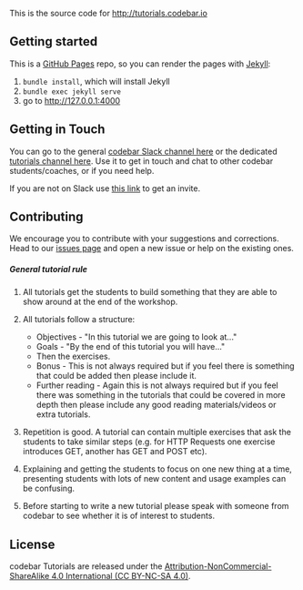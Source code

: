 This is the source code for <http://tutorials.codebar.io>

## Getting started

This is a [GitHub Pages](https://pages.github.com/) repo, so you can render the pages with [Jekyll](http://jekyllrb.com/):

1. `bundle install`, which will install Jekyll
2. `bundle exec jekyll serve`
3. go to http://127.0.0.1:4000

## Getting in Touch

You can go to the general [codebar Slack channel here](https://codebar.slack.com/messages/general/) or the dedicated [tutorials channel here](https://codebar.slack.com/messages/tutorials/). Use it to get in touch and chat to other codebar students/coaches, or if you need help.

If you are not on Slack use [this link](http://codebar-slack.herokuapp.com/) to get an invite.

## Contributing

We encourage you to contribute with your suggestions and corrections. Head to our [issues page](https://github.com/codebar/tutorials/issues) and open a new issue or help on the existing ones.


##### General tutorial rule 

1. All tutorials get the students to build something that they are able to show around at the end of the workshop. 

2. All tutorials follow a structure:
	* Objectives - "In this tutorial we are going to look at..."
	* Goals - "By the end of this tutorial you will have..." 
	* Then the exercises. 
	* Bonus - This is not always required but if you feel there is something that could be added then please include it.
	* Further reading - Again this is not always required but if you feel there was something in the tutorials that could be covered in more depth then please include any good reading materials/videos or extra tutorials. 

3. Repetition is good. A tutorial can contain multiple exercises that ask the students to take similar steps (e.g. for HTTP Requests one exercise introduces GET, another has GET and POST etc).

4. Explaining and getting the students to focus on one new thing at a time, presenting students with lots of new content and usage examples can be confusing.

5. Before starting to write a new tutorial please speak with someone from codebar to see whether it is of interest to students.

## License

codebar Tutorials are released under the [Attribution-NonCommercial-ShareAlike 4.0 International (CC BY-NC-SA 4.0)](http://creativecommons.org/licenses/by-nc-sa/4.0/).
